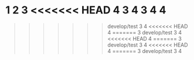 1
2
3
<<<<<<< HEAD
4
3
4
3
4
4
=======
>>>>>>> develop/test
3
4
<<<<<<< HEAD
4
=======
3
>>>>>>> develop/test
3
4
<<<<<<< HEAD
4
=======
3
>>>>>>> develop/test
3
4
<<<<<<< HEAD
4
=======
3
>>>>>>> develop/test
3
4
